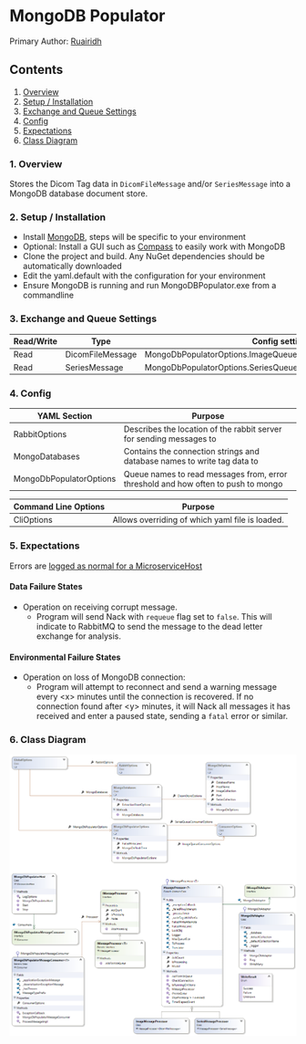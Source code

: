 # MongoDB Populator

Primary Author: [Ruairidh](https://github.com/rkm)

## Contents
 1. [Overview](#1-overview)
 2. [Setup / Installation](#2-setup--installation)
 3. [Exchange and Queue Settings](#3-exchange-and-queue-settings)
 4. [Config](#4-config)
 5. [Expectations](#5-expectations)
 6. [Class Diagram](#6-class-diagram)
 
### 1. Overview
Stores the Dicom Tag data in `DicomFileMessage` and/or `SeriesMessage` into a MongoDB database document store.

### 2. Setup / Installation

 - Install [MongoDB](https://docs.mongodb.com/manual/installation/), steps will be specific to your environment
 - Optional: Install a GUI such as [Compass](https://www.mongodb.com/products/compass) to easily work with MongoDB
 - Clone the project and build. Any NuGet dependencies should be automatically downloaded
 - Edit the yaml.default with the configuration for your environment
 - Ensure MongoDB is running and run MongoDBPopulator.exe from a commandline

### 3. Exchange and Queue Settings
| Read/Write | Type | Config setting |
| ------------- | ------------- |------------- |
| Read | DicomFileMessage| MongoDbPopulatorOptions.ImageQueueConsumerOptions.QueueName |
| Read | SeriesMessage| MongoDbPopulatorOptions.SeriesQueueConsumerOptions.QueueName |

### 4. Config

| YAML Section  | Purpose |
| ------------- | ------------- |
| RabbitOptions | Describes the location of the rabbit server for sending messages to |
| MongoDatabases | Contains the connection strings and database names to write tag data to |
| MongoDbPopulatorOptions | Queue names to read messages from, error threshold and how often to push to mongo |

| Command Line Options | Purpose |
| ------------- | ------------- |
|CliOptions | Allows overriding of which yaml file is loaded. |

### 5. Expectations
Errors are [logged as normal for a MicroserviceHost](../../common/Smi.Common/README.md#logging)

#### Data Failure States
- Operation on receiving corrupt message.
	 - Program will send Nack with `requeue` flag set to `false`. This will indicate to RabbitMQ to send the message to the dead letter exchange for analysis.

#### Environmental Failure States
  - Operation on loss of MongoDB connection:
	 - Program will attempt to reconnect and send a warning message every \<x\> minutes until the connection is recovered. If no connection found after \<y\> minutes, it will Nack all messages it has received and enter a paused state, sending a `fatal` error or similar.
 

### 6. Class Diagram
![Class Diagram](./Images/ClassDiagram.png)
